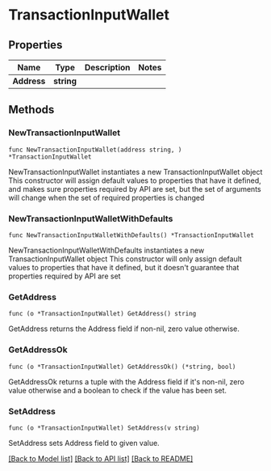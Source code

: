 # TransactionInputWallet

## Properties

| Name        | Type       | Description | Notes |
| ----------- | ---------- | ----------- | ----- |
| **Address** | **string** |             |       |

## Methods

### NewTransactionInputWallet

`func NewTransactionInputWallet(address string, ) *TransactionInputWallet`

NewTransactionInputWallet instantiates a new TransactionInputWallet object This constructor will assign default values to properties that have it defined, and makes sure properties required by API are set, but the set of arguments will change when the set of required properties is changed

### NewTransactionInputWalletWithDefaults

`func NewTransactionInputWalletWithDefaults() *TransactionInputWallet`

NewTransactionInputWalletWithDefaults instantiates a new TransactionInputWallet object This constructor will only assign default values to properties that have it defined, but it doesn't guarantee that properties required by API are set

### GetAddress

`func (o *TransactionInputWallet) GetAddress() string`

GetAddress returns the Address field if non-nil, zero value otherwise.

### GetAddressOk

`func (o *TransactionInputWallet) GetAddressOk() (*string, bool)`

GetAddressOk returns a tuple with the Address field if it's non-nil, zero value otherwise and a boolean to check if the value has been set.

### SetAddress

`func (o *TransactionInputWallet) SetAddress(v string)`

SetAddress sets Address field to given value.

[\[Back to Model list\]](./#documentation-for-models) [\[Back to API list\]](./#documentation-for-api-endpoints) [\[Back to README\]](./)
